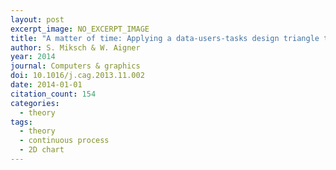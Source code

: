 ```yaml
---
layout: post
excerpt_image: NO_EXCERPT_IMAGE
title: "A matter of time: Applying a data-users-tasks design triangle to visual analytics of time-oriented data"
author: S. Miksch & W. Aigner
year: 2014
journal: Computers & graphics
doi: 10.1016/j.cag.2013.11.002
date: 2014-01-01
citation_count: 154
categories:
  - theory
tags:
  - theory
  - continuous process
  - 2D chart
---
```

